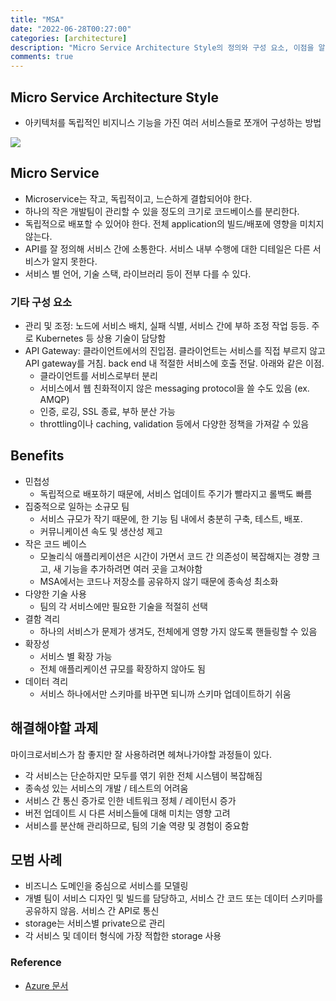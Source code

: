 ```yaml
---
title: "MSA"
date: "2022-06-28T00:27:00"
categories: [architecture]
description: "Micro Service Architecture Style의 정의와 구성 요소, 이점을 알아보자."
comments: true
---
```


## Micro Service Architecture Style

- 아키텍처를 독립적인 비지니스 기능을 가진 여러 서비스들로 쪼개어 구성하는 방법

<img src="https://docs.microsoft.com/ko-KR/azure/architecture/includes/images/microservices-logical.png">

## Micro Service

- Microservice는 작고, 독립적이고, 느슨하게 결합되어야 한다.
- 하나의 작은 개발팀이 관리할 수 있을 정도의 크기로 코드베이스를 분리한다.
- 독립적으로 배포할 수 있어야 한다. 전체 application의 빌드/배포에 영향을 미치지 않는다.
- API를 잘 정의해 서비스 간에 소통한다. 서비스 내부 수행에 대한 디테일은 다른 서비스가 알지 못한다.
- 서비스 별 언어, 기술 스택, 라이브러리 등이 전부 다를 수 있다.

### 기타 구성 요소

- 관리 및 조정: 노드에 서비스 배치, 실패 식별, 서비스 간에 부하 조정 작업 등등. 주로 Kubernetes 등 상용 기술이 담당함
- API Gateway: 클라이언트에서의 진입점. 클라이언트는 서비스를 직접 부르지 않고 API gateway를 거침. back end 내 적절한 서비스에 호출 전달. 아래와 같은 이점.
    - 클라이언트를 서비스로부터 분리
    - 서비스에서 웹 친화적이지 않은 messaging protocol을 쓸 수도 있음 (ex. AMQP)
    - 인증, 로깅, SSL 종료, 부하 분산 가능
    - throttling이나 caching, validation 등에서 다양한 정책을 가져갈 수 있음

## Benefits

- 민첩성
    - 독립적으로 배포하기 때문에, 서비스 업데이트 주기가 빨라지고 롤백도 빠름
- 집중적으로 일하는 소규모 팀
    - 서비스 규모가 작기 때문에, 한 기능 팀 내에서 충분히 구축, 테스트, 배포.
    - 커뮤니케이션 속도 및 생산성 제고
- 작은 코드 베이스
    - 모놀리식 애플리케이션은 시간이 가면서 코드 간 의존성이 복잡해지는 경향 크고, 새 기능을 추가하려면 여러 곳을 고쳐야함
    - MSA에서는 코드나 저장소를 공유하지 않기 때문에 종속성 최소화
- 다양한 기술 사용
    - 팀의 각 서비스에만 필요한 기술을 적절히 선택
- 결함 격리
    - 하나의 서비스가 문제가 생겨도, 전체에게 영향 가지 않도록 핸들링할 수 있음
- 확장성
    - 서비스 별 확장 가능
    - 전체 애플리케이션 규모를 확장하지 않아도 됨
- 데이터 격리
    - 서비스 하나에서만 스키마를 바꾸면 되니까 스키마 업데이트하기 쉬움

## 해결해야할 과제

마이크로서비스가 참 좋지만 잘 사용하려면 헤쳐나가야할 과정들이 있다.

- 각 서비스는 단순하지만 모두를 엮기 위한 전체 시스템이 복잡해짐
- 종속성 있는 서비스의 개발 / 테스트의 어려움
- 서비스 간 통신 증가로 인한 네트워크 정체 / 레이턴시 증가
- 버전 업데이트 시 다른 서비스들에 대해 미치는 영향 고려
- 서비스를 분산해 관리하므로, 팀의 기술 역량 및 경험이 중요함

## 모범 사례

- 비즈니스 도메인을 중심으로 서비스를 모델링
- 개별 팀이 서비스 디자인 및 빌드를 담당하고, 서비스 간 코드 또는 데이터 스키마를 공유하지 않음. 서비스 간 API로 통신
- storage는 서비스별 private으로 관리
- 각 서비스 및 데이터 형식에 가장 적합한 storage 사용

### Reference

- [Azure 문서](https://docs.microsoft.com/ko-kr/azure/architecture/guide/architecture-styles/microservices)